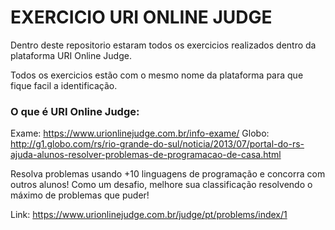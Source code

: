 # EXERCICIO URI ONLINE JUDGE


Dentro deste repositorio estaram todos os exercicios realizados dentro da plataforma URI Online Judge.

Todos os exercicios estão com o mesmo nome da plataforma para que fique facil a identificação.

### O que é URI Online Judge:

Exame: https://www.urionlinejudge.com.br/info-exame/
Globo: http://g1.globo.com/rs/rio-grande-do-sul/noticia/2013/07/portal-do-rs-ajuda-alunos-resolver-problemas-de-programacao-de-casa.html

Resolva problemas usando +10 linguagens de programação e concorra com outros alunos! Como um desafio, 
melhore sua classificação resolvendo o máximo de problemas que puder!

Link: https://www.urionlinejudge.com.br/judge/pt/problems/index/1
